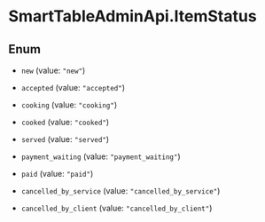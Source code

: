# SmartTableAdminApi.ItemStatus

## Enum


* `new` (value: `"new"`)

* `accepted` (value: `"accepted"`)

* `cooking` (value: `"cooking"`)

* `cooked` (value: `"cooked"`)

* `served` (value: `"served"`)

* `payment_waiting` (value: `"payment_waiting"`)

* `paid` (value: `"paid"`)

* `cancelled_by_service` (value: `"cancelled_by_service"`)

* `cancelled_by_client` (value: `"cancelled_by_client"`)


